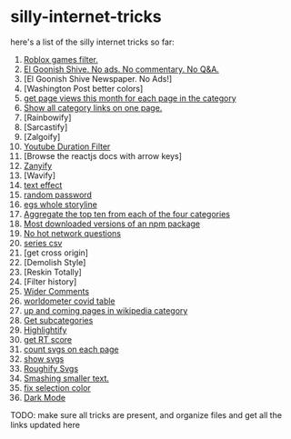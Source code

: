 # silly-internet-tricks

here's a list of the silly internet tricks so far:

1. [Roblox games filter.](roblox-games-filter/filter.user.js)
2. [El Goonish Shive. No ads. No commentary. No Q&A.]()
3. [El Goonish Shive Newspaper. No Ads!]
4. [Washington Post better colors]
5. [get page views this month for each page in the category](wikipedia/category-page-views.user.js)
6. [Show all category links on one page.](wikipedia/one-page-category.user.js)
7. [Rainbowify]
8. [Sarcastify]
9. [Zalgoify]
10. [Youtube Duration Filter](youtube-duration-filter/yt-duration-filter.user.js)
11. [Browse the reactjs docs with arrow keys]
12. [Zanyify](text-effect/zanyify.user.js)
13. [Wavify]
14. [text effect](text-effect/text-effect.user.js)
15. [random password](password/random-password.user.js)
16. [egs whole storyline](egs/egs-whole-storyline.user.js)
17. [Aggregate the top ten from each of the four categories](netflix/netflix-top-10-aggregated.user.js)
18. [Most downloaded versions of an npm package](npm/most-downloaded.user.js)
19. [No hot network questions](stack/no-hot-network.user.js)
20. [series csv](goodreads/series-csv.user.js)
21. [get cross origin]
22. [Demolish Style]
23. [Reskin Totally]
24. [Filter history]
25. [Wider Comments](medium/wider-comments.user.js)
26. [worldometer covid table](worldometer/covid-table.user.js)
27. [up and coming pages in wikipedia category](wikipedia/up-and-coming.user.js)
28. [Get subcategories](wikipedia/get-subcategories.user.js)
29. [Highlightify](text-effect/highlightify.user.js)
30. [get RT score](imdb/get-rt-score.user.js)
31. [count svgs on each page](wikipedia/count-svgs.user.js)
32. [show svgs](wikipedia/show-svgs.user.js)
33. [Roughify Svgs](wikipedia/roughify-svgs.user.js)
34. [Smashing smaller text.](smashing/smaller-text.user.js)
35. [fix selection color](mini-style-fixes/fix-selection-color.user.js)
36. [Dark Mode](pubmed-central/dark-mode.user.js)

TODO: make sure all tricks are present, and organize files and get all the links updated here
